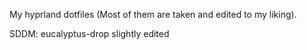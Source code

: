 My hyprland dotfiles (Most of them are taken and edited to my liking).

SDDM: eucalyptus-drop slightly edited 
